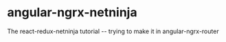 # angular-ngrx-netninja
The react-redux-netninja tutorial -- trying to make it in angular-ngrx-router
